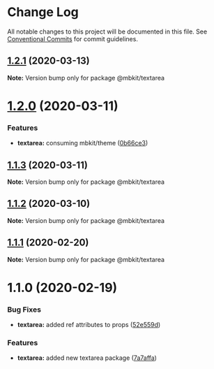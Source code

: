 # Change Log

All notable changes to this project will be documented in this file.
See [Conventional Commits](https://conventionalcommits.org) for commit guidelines.

## [1.2.1](https://github.com/mindbody/design-system/compare/@mbkit/textarea@1.2.0...@mbkit/textarea@1.2.1) (2020-03-13)

**Note:** Version bump only for package @mbkit/textarea





# [1.2.0](https://github.com/mindbody/design-system/compare/@mbkit/textarea@1.1.3...@mbkit/textarea@1.2.0) (2020-03-11)


### Features

* **textarea:** consuming mbkit/theme ([0b66ce3](https://github.com/mindbody/design-system/commit/0b66ce3dbf65c379a90d204cf464997a7c6a05f9))





## [1.1.3](https://github.com/mindbody/design-system/compare/@mbkit/textarea@1.1.2...@mbkit/textarea@1.1.3) (2020-03-11)

**Note:** Version bump only for package @mbkit/textarea





## [1.1.2](https://github.com/mindbody/design-system/compare/@mbkit/textarea@1.1.1...@mbkit/textarea@1.1.2) (2020-03-10)

**Note:** Version bump only for package @mbkit/textarea





## [1.1.1](https://github.com/mindbody/design-system/compare/@mbkit/textarea@1.1.0...@mbkit/textarea@1.1.1) (2020-02-20)

**Note:** Version bump only for package @mbkit/textarea





# 1.1.0 (2020-02-19)


### Bug Fixes

* **textarea:** added ref attributes to props ([52e559d](https://github.com/mindbody/design-system/commit/52e559d1578e694676a9749edb73d3985c2f38f7))


### Features

* **textarea:** added new textarea package ([7a7affa](https://github.com/mindbody/design-system/commit/7a7affa5980a47f98a821d17f24c2816536a2cd2))
